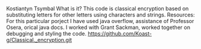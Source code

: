 Kostiantyn Tsymbal
What is it?
This code is classical encryption based on substituting letters for other letters using characters and strings.
Resources:
For this particular porject I have used java overflow, assistance of Professor Osera, orical java docs.
I worked with Grant Sackman, worked together on debugging and styling the code.
https://github.com/Koast-g/Classical._encryption.git
